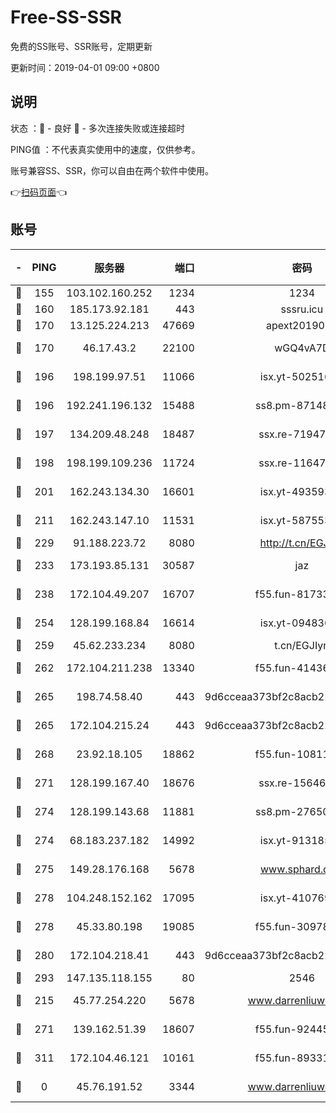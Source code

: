 # Free-SS-SSR

免费的SS账号、SSR账号，定期更新

更新时间：2019-04-01 09:00 +0800

## 说明

状态     ：🙂 - 良好 🙁 - 多次连接失败或连接超时

PING值   ：不代表真实使用中的速度，仅供参考。

账号兼容SS、SSR，你可以自由在两个软件中使用。

👉[扫码页面](https://liesauer.github.io/Free-SS-SSR/)👈

## 账号

|-|PING|服务器|端口|密码|加密方式|区域|
|:----:|:----:|:-----:|-----:|:----:|:----:|:----:|
|🙂|155|103.102.160.252|1234|1234|rc4-md5|JP|
|🙂|160|185.173.92.181|443|sssru.icu|rc4-md5|RU|
|🙂|170|13.125.224.213|47669|apext2019001|chacha20|KR|
|🙂|170|46.17.43.2|22100|wGQ4vA7D|aes-256-gcm|RU|
|🙂|196|198.199.97.51|11066|isx.yt-50251647|aes-256-cfb|US|
|🙂|196|192.241.196.132|15488|ss8.pm-87148177|aes-256-cfb|US|
|🙂|197|134.209.48.248|18487|ssx.re-71947095|aes-256-cfb|US|
|🙂|198|198.199.109.236|11724|ssx.re-11647180|aes-256-cfb|US|
|🙂|201|162.243.134.30|16601|isx.yt-49359357|aes-256-cfb|US|
|🙂|211|162.243.147.10|11531|isx.yt-58755378|aes-256-cfb|US|
|🙂|229|91.188.223.72|8080|http://t.cn/EGJIyrl|rc4-md5|RU|
|🙂|233|173.193.85.131|30587|jaz|aes-256-cfb|US|
|🙂|238|172.104.49.207|16707|f55.fun-81733615|aes-256-cfb|SG|
|🙂|254|128.199.168.84|16614|isx.yt-09483649|aes-256-cfb|SG|
|🙂|259|45.62.233.234|8080|t.cn/EGJIyrl|rc4-md5|CA|
|🙂|262|172.104.211.238|13340|f55.fun-41436212|aes-256-cfb|US|
|🙂|265|198.74.58.40|443|9d6cceaa373bf2c8acb22e60b6a58be6|aes-256-cfb|US|
|🙂|265|172.104.215.24|443|9d6cceaa373bf2c8acb22e60b6a58be6|aes-256-cfb|US|
|🙂|268|23.92.18.105|18862|f55.fun-10811228|aes-256-cfb|US|
|🙂|271|128.199.167.40|18676|ssx.re-15646826|aes-256-cfb|SG|
|🙂|274|128.199.143.68|11881|ss8.pm-27650845|aes-256-cfb|SG|
|🙂|274|68.183.237.182|14992|isx.yt-91318565|aes-256-cfb|SG|
|🙂|275|149.28.176.168|5678|www.sphard.com|aes-256-cfb|AU|
|🙂|278|104.248.152.162|17095|isx.yt-41076974|aes-256-cfb|SG|
|🙂|278|45.33.80.198|19085|f55.fun-30978462|aes-256-cfb|US|
|🙂|280|172.104.218.41|443|9d6cceaa373bf2c8acb22e60b6a58be6|aes-256-cfb|US|
|🙂|293|147.135.118.155|80|2546|chacha20|US|
|🙂|215|45.77.254.220|5678|www.darrenliuwei.com|aes-256-cfb|SG|
|🙂|271|139.162.51.39|18607|f55.fun-92445990|aes-256-cfb|SG|
|🙂|311|172.104.46.121|10161|f55.fun-89331338|aes-256-cfb|SG|
|🙁|0|45.76.191.52|3344|www.darrenliuwei.com|aes-256-cfb|JP|
